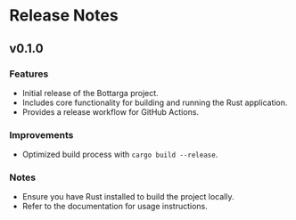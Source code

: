 # Release Notes

## v0.1.0

### Features

- Initial release of the Bottarga project.
- Includes core functionality for building and running the Rust application.
- Provides a release workflow for GitHub Actions.

### Improvements

- Optimized build process with `cargo build --release`.

### Notes

- Ensure you have Rust installed to build the project locally.
- Refer to the documentation for usage instructions.
